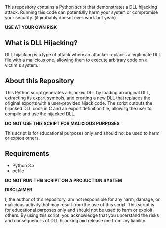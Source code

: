 This repository contains a Python script that demonstrates a DLL hijacking attack. Running this code can potentially harm your system or compromise your security. (it probably doesnt even work but yeah)

**USE AT YOUR OWN RISK**

What is DLL Hijacking?
---------------------

DLL hijacking is a type of attack where an attacker replaces a legitimate DLL file with a malicious one, allowing them to execute arbitrary code on a victim's system.

About this Repository
--------------------

This Python script generates a hijacked DLL by loading an original DLL, extracting its export symbols, and creating a new DLL that replaces the original exports with a user-provided hijack code. The script outputs the hijacked DLL code in C and an export definition file, allowing the user to compile and use the hijacked DLL.

**DO NOT USE THIS SCRIPT FOR MALICIOUS PURPOSES**

This script is for educational purposes only and should not be used to harm or exploit others.

Requirements
------------

* Python 3.x
* pefile

**DO NOT RUN THIS SCRIPT ON A PRODUCTION SYSTEM**

**DISCLAIMER**

I, the author of this repository, am not responsible for any harm, damage, or malicious activity that may result from the use of this script. This script is for educational purposes only and should not be used to harm or exploit others. By using this script, you acknowledge that you understand the risks and consequences of DLL hijacking and release me from any liability.
